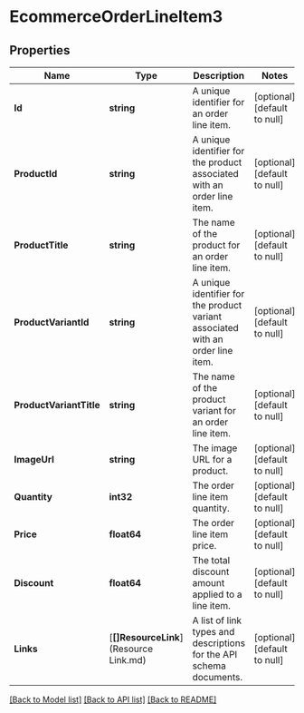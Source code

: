 # EcommerceOrderLineItem3

## Properties
Name | Type | Description | Notes
------------ | ------------- | ------------- | -------------
**Id** | **string** | A unique identifier for an order line item. | [optional] [default to null]
**ProductId** | **string** | A unique identifier for the product associated with an order line item. | [optional] [default to null]
**ProductTitle** | **string** | The name of the product for an order line item. | [optional] [default to null]
**ProductVariantId** | **string** | A unique identifier for the product variant associated with an order line item. | [optional] [default to null]
**ProductVariantTitle** | **string** | The name of the product variant for an order line item. | [optional] [default to null]
**ImageUrl** | **string** | The image URL for a product. | [optional] [default to null]
**Quantity** | **int32** | The order line item quantity. | [optional] [default to null]
**Price** | **float64** | The order line item price. | [optional] [default to null]
**Discount** | **float64** | The total discount amount applied to a line item. | [optional] [default to null]
**Links** | [**[]ResourceLink**](Resource Link.md) | A list of link types and descriptions for the API schema documents. | [optional] [default to null]

[[Back to Model list]](../README.md#documentation-for-models) [[Back to API list]](../README.md#documentation-for-api-endpoints) [[Back to README]](../README.md)

